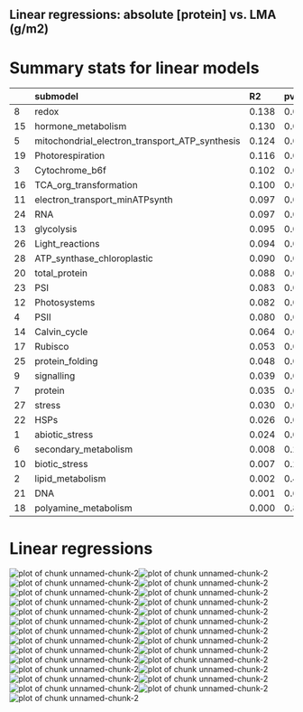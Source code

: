 ## Linear regressions: absolute [protein] vs. LMA (g/m2)

# Summary stats for linear models

|            |submodel                                                |R2             |pval          |p.adj             |
|:-----------|:-------------------------------------------------------|:--------------|:-------------|:-----------------|
|8           |redox                                                   |0.138          |0.00          |0.000000          |
|15          |hormone_metabolism                                      |0.130          |0.00          |0.000000          |
|5           |mitochondrial_electron_transport_ATP_synthesis          |0.124          |0.00          |0.000000          |
|19          |Photorespiration                                        |0.116          |0.00          |0.000000          |
|3           |Cytochrome_b6f                                          |0.102          |0.00          |0.000000          |
|16          |TCA_org_transformation                                  |0.100          |0.00          |0.000000          |
|11          |electron_transport_minATPsynth                          |0.097          |0.00          |0.000000          |
|24          |RNA                                                     |0.097          |0.00          |0.000000          |
|13          |glycolysis                                              |0.095          |0.00          |0.000000          |
|26          |Light_reactions                                         |0.094          |0.00          |0.000000          |
|28          |ATP_synthase_chloroplastic                              |0.090          |0.00          |0.000000          |
|20          |total_protein                                           |0.088          |0.00          |0.000000          |
|23          |PSI                                                     |0.083          |0.00          |0.000000          |
|12          |Photosystems                                            |0.082          |0.00          |0.000000          |
|4           |PSII                                                    |0.080          |0.00          |0.000000          |
|14          |Calvin_cycle                                            |0.064          |0.00          |0.000000          |
|17          |Rubisco                                                 |0.053          |0.00          |0.000000          |
|25          |protein_folding                                         |0.048          |0.00          |0.000000          |
|9           |signalling                                              |0.039          |0.00          |0.000000          |
|7           |protein                                                 |0.035          |0.01          |0.013333          |
|27          |stress                                                  |0.030          |0.01          |0.013333          |
|22          |HSPs                                                    |0.026          |0.02          |0.024348          |
|1           |abiotic_stress                                          |0.024          |0.02          |0.024348          |
|6           |secondary_metabolism                                    |0.008          |0.21          |0.245000          |
|10          |biotic_stress                                           |0.007          |0.24          |0.268800          |
|2           |lipid_metabolism                                        |0.002          |0.49          |0.527690          |
|21          |DNA                                                     |0.001          |0.65          |0.674070          |
|18          |polyamine_metabolism                                    |0.000          |0.80          |0.800000          |

# Linear regressions

![plot of chunk unnamed-chunk-2](figure/unnamed-chunk-2-1.png)![plot of chunk unnamed-chunk-2](figure/unnamed-chunk-2-2.png)![plot of chunk unnamed-chunk-2](figure/unnamed-chunk-2-3.png)![plot of chunk unnamed-chunk-2](figure/unnamed-chunk-2-4.png)![plot of chunk unnamed-chunk-2](figure/unnamed-chunk-2-5.png)![plot of chunk unnamed-chunk-2](figure/unnamed-chunk-2-6.png)![plot of chunk unnamed-chunk-2](figure/unnamed-chunk-2-7.png)![plot of chunk unnamed-chunk-2](figure/unnamed-chunk-2-8.png)![plot of chunk unnamed-chunk-2](figure/unnamed-chunk-2-9.png)![plot of chunk unnamed-chunk-2](figure/unnamed-chunk-2-10.png)![plot of chunk unnamed-chunk-2](figure/unnamed-chunk-2-11.png)![plot of chunk unnamed-chunk-2](figure/unnamed-chunk-2-12.png)![plot of chunk unnamed-chunk-2](figure/unnamed-chunk-2-13.png)![plot of chunk unnamed-chunk-2](figure/unnamed-chunk-2-14.png)![plot of chunk unnamed-chunk-2](figure/unnamed-chunk-2-15.png)![plot of chunk unnamed-chunk-2](figure/unnamed-chunk-2-16.png)![plot of chunk unnamed-chunk-2](figure/unnamed-chunk-2-17.png)![plot of chunk unnamed-chunk-2](figure/unnamed-chunk-2-18.png)![plot of chunk unnamed-chunk-2](figure/unnamed-chunk-2-19.png)![plot of chunk unnamed-chunk-2](figure/unnamed-chunk-2-20.png)![plot of chunk unnamed-chunk-2](figure/unnamed-chunk-2-21.png)![plot of chunk unnamed-chunk-2](figure/unnamed-chunk-2-22.png)![plot of chunk unnamed-chunk-2](figure/unnamed-chunk-2-23.png)![plot of chunk unnamed-chunk-2](figure/unnamed-chunk-2-24.png)![plot of chunk unnamed-chunk-2](figure/unnamed-chunk-2-25.png)![plot of chunk unnamed-chunk-2](figure/unnamed-chunk-2-26.png)![plot of chunk unnamed-chunk-2](figure/unnamed-chunk-2-27.png)
